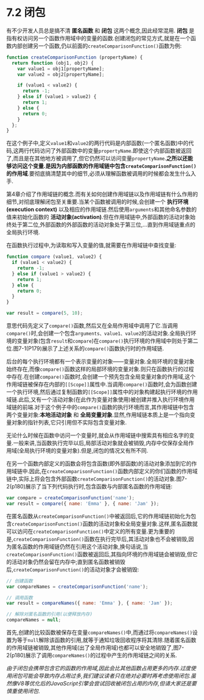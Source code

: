 # 7.2 闭包

有不少开发人员总是搞不清 **匿名函数** 和 **闭包** 这两个概念,因此经常混用. **闭包** 是指有权访问另一个函数作用域中的变量的函数.创建闭包的常见方式,就是在一个函数内部创建另一个函数,仍以前面的`createComparisonFunction()`函数为例:

``` js .line-numbers
function createComparisonFunction (propertyName) {
  return function (obj1, obj2) {
    var value1 = obj1[propertyName];
    var value2 = obj2[propertyName];

    if (value1 < value2) {
      return -1;
    } else if (value1 > value2) {
      return 1;
    } else {
      return 0;
    }
  };
}
```

在这个例子中,定义`value1`和`value2`的两行代码是内部函数(一个匿名函数)中的代码,这两行代码访问了外部函数中的变量`propertyName`.即使这个内部函数被返回了,而且是在其他地方被调用了,但它仍然可以访问变量`propertyName`.**之所以还能够访问这个变量.是因为内部函数的作用域链中包含`createComparisonFunction()`的作用域**.要彻底搞清楚其中的细节,必须从理解函数被调用的时候都会发生什么入手.

第4章介绍了作用域链的概念.而有关如何创建作用域链以及作用域链有什么作用的细节,对彻底理解闭包至关重要.当某个函数被调用的时候,会创建一个 **执行环境(execution context)** 以及相应的作用域链.然后使用`arguments`和其他命名参数的值来初始化函数的 **活动对象(activation)**.但在作用域链中,外部函数的活动对象始终处于第二位,外部函数的外部函数的活动对象处于第三位,...直到作用域链重点的全局执行环境.

在函数执行过程中,为读取和写入变量的值,就需要在作用域链中查找变量:

``` js .line-numbers
function compare (value1, value2) {
  if (value1 < value2) {
    return -1;
  } else if (value1 > value2) {
    return 1;
  } else {
    return 0;
  }
}

var result = compare(5, 10);
```

意思代码先定义了`compare()`函数,然后又在全局作用域中调用了它.当调用`compare()`时,会创建一个包含`arguments、value1、value2`的活动对象.全局执行环境的变量对象(包含`result`和`compare`)在`compare()`执行环境的作用域中则处于第二位.图7-1(P179)展示了上述关系的`compare()`函数执行时的作用域链.

后台的每个执行环境都有一个表示变量的对象——变量对象.全局环境的变量对象始终存在,而像`compare()`函数这样的局部环境的变量对象.则只在函数执行的过程中存在.在创建`compare()`函数时,会创建一个预先包含全局变量对象的作用域,这个作用域链被保存在内部的`[[Scope]]`属性中.当调用`compare()`函数时,会为函数创建一个执行环境,然后通过复制函数的`[[Scope]]`属性中的对象构建起执行环境的作用域链.此后,又有一个活动对象(在此作为变量对象使用)被创建并推入执行环境作用域链的前端.对于这个例子中的`compare()`函数的执行环境而言,其作用域链中包含两个变量对象:**本地活动对象** 和 **全局变量对象**.显然,作用域链本质上是一个指向变量对象的指针列表,它只引用但不实际包含变量对象.

无论什么时候在函数中访问一个变量时,就会从作用域链中搜索具有相应名字的变量.一般来讲,当函数执行完毕以后,局部活动对象就会被销毁,内存中仅保存全局作用域(全局执行环境的变量对象).但是,闭包的情况又有所不同.

在另一个函数内部定义的函数会将包含函数(即外部函数)的活动对象添加到它的作用域链中.因此,在`createComparisonFunction()`函数内部定义的你们函数的作用域链中,实际上将会包含外部函数`createComparisonFunction()`的活动对象.图7-2(p180)展示了当下列代码执行时,包含函数与内部匿名函数的作用域链:

``` js .line-numbers
var compare = createComparisonFunction('name');
var result = compare({ name: 'Emma' }, { name: 'Jam' });
```

在匿名函数从`createComparisonFunction()`中被返回后,它的作用域链初始化为包含`createComparisonFunction()`函数的活动对象和全局变量对象.这样,匿名函数就可以访问在`createComparisonFunction()`中定义的所有变量.更为重要的是,`createComparisonFunction()`函数在执行完毕后,其活动对象也不会被销毁,因为匿名函数的作用域链仍然在引用这个活动对象,换句话说,当`createComparisonFunction()`函数被返回后,其指向环境的作用域链会被销毁,但它的活动对象仍然会留在内存中;直到匿名函数被销毁后,`createComparisonFunction()`的活动对象才会被销毁:

``` js .line-numbers
// 创建函数
var compareNames = createComparisonFunction('name');

// 调用函数
var result = compareNames({ name: 'Emma' }, { name: 'Jam' });

// 解除对匿名函数的引用(以便释放内存)
compareNames = null;
```

首先,创建的比较函数被保存在变量`compareNames()`中,而通过将`compareNames()`设置为等于`null`解除该函数的引用,就等于通知垃圾回收程序将其清除.随着匿名函数的作用域链被销毁,其他作用域(出了全局作用域)也都可以安全地销毁了,图7-2(p180)展示了调用`compareNames()`的过程中产生的作用域链之间的关系.

*由于闭包会携带包含它的函数的作用域,因此会比其他函数占用更多的内存.过度使用闭包可能会导致内存占用过多,我们建议读者只在绝对必要时再考虑使用闭包.虽然像V8等优化后的JavaScript引擎会尝试回收被闭包占用的内存,但请大家还是要慎重使用闭包*.
